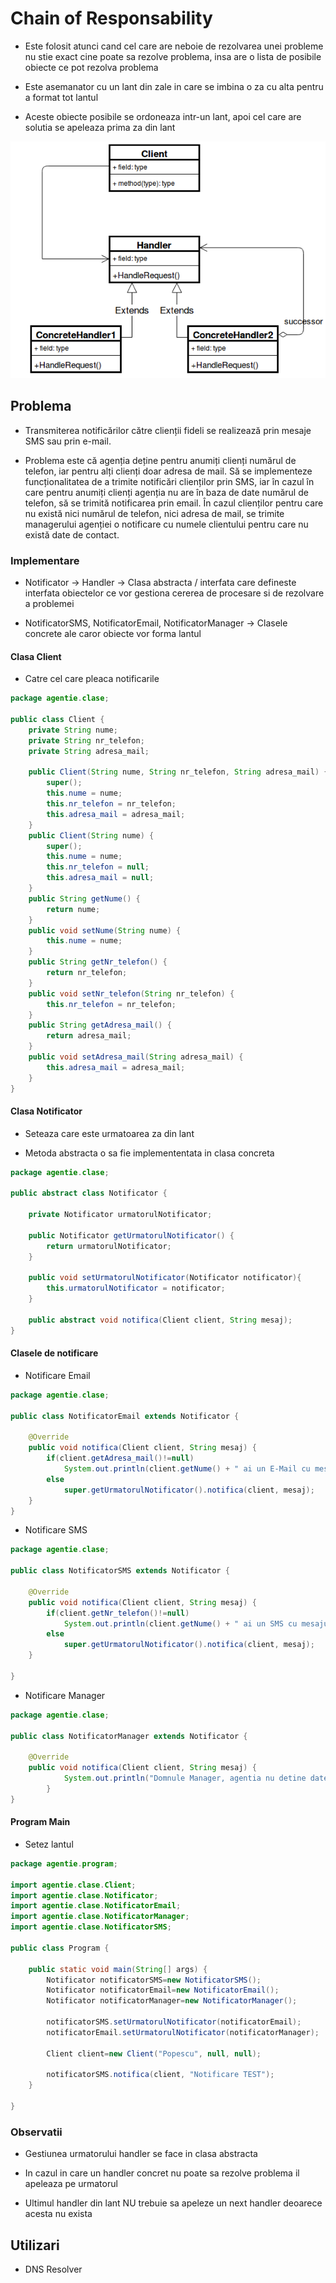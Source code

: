 # Chain of Responsability

- Este folosit atunci cand cel care are neboie de rezolvarea unei probleme nu stie exact cine poate sa rezolve problema, insa are o lista de posibile obiecte ce pot rezolva problema

- Este asemanator cu un lant din zale in care se imbina o za cu alta pentru a format tot lantul

- Aceste obiecte posibile se ordoneaza intr-un lant, apoi cel care are solutia se apeleaza prima za din lant

![Diagrama Chain](../img/Diagrama%20Chain.png)

## Problema

- Transmiterea notificărilor către clienții fideli se realizează prin mesaje SMS sau prin e-mail.

- Problema este că agenția deține pentru anumiți clienți numărul de telefon, iar pentru alți clienți doar adresa de mail. Să se implementeze funcționalitatea de a trimite notificări clienților prin SMS, iar în cazul în care pentru anumiți clienți agenția nu are în baza de date numărul de telefon, să se trimită notificarea prin email. În cazul clienților pentru care nu există nici numărul de telefon, nici adresa de mail, se trimite managerului agenției o notificare cu numele clientului pentru care nu există date de contact.

### Implementare

- Notificator -> Handler -> Clasa abstracta / interfata care defineste interfata obiectelor ce vor gestiona cererea de procesare si de rezolvare a problemei

- NotificatorSMS, NotificatorEmail, NotificatorManager -> Clasele concrete ale caror obiecte vor forma lantul

#### Clasa Client

- Catre cel care pleaca notificarile

```java
package agentie.clase;

public class Client {
	private String nume;
	private String nr_telefon;
	private String adresa_mail;

	public Client(String nume, String nr_telefon, String adresa_mail) {
		super();
		this.nume = nume;
		this.nr_telefon = nr_telefon;
		this.adresa_mail = adresa_mail;
	}
	public Client(String nume) {
		super();
		this.nume = nume;
		this.nr_telefon = null;
		this.adresa_mail = null;
	}
	public String getNume() {
		return nume;
	}
	public void setNume(String nume) {
		this.nume = nume;
	}
	public String getNr_telefon() {
		return nr_telefon;
	}
	public void setNr_telefon(String nr_telefon) {
		this.nr_telefon = nr_telefon;
	}
	public String getAdresa_mail() {
		return adresa_mail;
	}
	public void setAdresa_mail(String adresa_mail) {
		this.adresa_mail = adresa_mail;
	}
}
```

#### Clasa Notificator

- Seteaza care este urmatoarea za din lant

- Metoda abstracta o sa fie implemententata in clasa concreta

```java
package agentie.clase;

public abstract class Notificator {

	private Notificator urmatorulNotificator;

	public Notificator getUrmatorulNotificator() {
		return urmatorulNotificator;
	}

	public void setUrmatorulNotificator(Notificator notificator){
		this.urmatorulNotificator = notificator;
	}

	public abstract void notifica(Client client, String mesaj);
}
```

#### Clasele de notificare

- Notificare Email

```java
package agentie.clase;

public class NotificatorEmail extends Notificator {

	@Override
	public void notifica(Client client, String mesaj) {
		if(client.getAdresa_mail()!=null)
			System.out.println(client.getNume() + " ai un E-Mail cu mesajul " + mesaj);
		else
			super.getUrmatorulNotificator().notifica(client, mesaj);
	}
}
```

- Notificare SMS

```java
package agentie.clase;

public class NotificatorSMS extends Notificator {

	@Override
	public void notifica(Client client, String mesaj) {
		if(client.getNr_telefon()!=null)
			System.out.println(client.getNume() + " ai un SMS cu mesajul " + mesaj);
		else
			super.getUrmatorulNotificator().notifica(client, mesaj);
	}

}
```

- Notificare Manager

```java
package agentie.clase;

public class NotificatorManager extends Notificator {

	@Override
	public void notifica(Client client, String mesaj) {
			System.out.println("Domnule Manager, agentia nu detine date de contact pentru clientul: " + client.getNume());
		}
}
```

#### Program Main

- Setez lantul

```java
package agentie.program;

import agentie.clase.Client;
import agentie.clase.Notificator;
import agentie.clase.NotificatorEmail;
import agentie.clase.NotificatorManager;
import agentie.clase.NotificatorSMS;

public class Program {

	public static void main(String[] args) {
		Notificator notificatorSMS=new NotificatorSMS();
		Notificator notificatorEmail=new NotificatorEmail();
		Notificator notificatorManager=new NotificatorManager();

		notificatorSMS.setUrmatorulNotificator(notificatorEmail);
		notificatorEmail.setUrmatorulNotificator(notificatorManager);

		Client client=new Client("Popescu", null, null);

		notificatorSMS.notifica(client, "Notificare TEST");
	}

}
```

### Observatii

- Gestiunea urmatorului handler se face in clasa abstracta

- In cazul in care un handler concret nu poate sa rezolve problema il apeleaza pe urmatorul

- Ultimul handler din lant NU trebuie sa apeleze un next handler deoarece acesta nu exista

## Utilizari

- DNS Resolver
